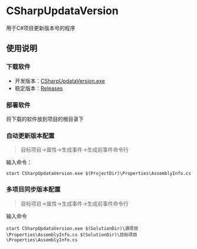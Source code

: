 # CSharpUpdataVersion
用于C#项目更新版本号的程序

## 使用说明

### 下载软件

- 开发版本：[CSharpUpdataVersion.exe](https://github.com/xiaoxinpro/CSharpUpdataVersion/blob/master/bin/Debug/CSharpUpdataVersion.exe)
- 稳定版本：[Releases](https://github.com/xiaoxinpro/CSharpUpdataVersion/releases)

### 部署软件

将下载的软件放到项目的根目录下

### 自动更新版本配置

> 目标项目->属性->生成事件->生成前事件命令行

输入命令：

```
start CSharpUpdataVersion.exe $(ProjectDir)\Properties\AssemblyInfo.cs
```

### 多项目同步版本配置

> 目标项目->属性->生成事件->生成前事件命令行

输入命令

```
start CSharpUpdataVersion.exe $(SolutionDir)\源项目\Properties\AssemblyInfo.cs $(SolutionDir)\目标项目\Properties\AssemblyInfo.cs
```
